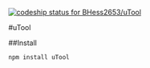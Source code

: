 [ ![codeship status for BHess2653/uTool](https://codeship.com/projects/f2196120-1bb3-0134-222f-22fb94432a98/status?branch=master)](https://codeship.com/projects/159750)

#uTool

##Install
```
npm install uTool
```
